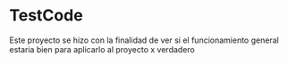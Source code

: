 # TestCode
Este proyecto se hizo con la finalidad de ver si el funcionamiento general estaria bien para aplicarlo al proyecto x verdadero
